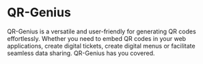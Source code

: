 # QR-Genius
QR-Genius is a versatile and user-friendly  for generating QR codes effortlessly. Whether you need to embed QR codes in your web applications, create digital tickets, create digital menus or facilitate seamless data sharing. QR-Genius has you covered.
